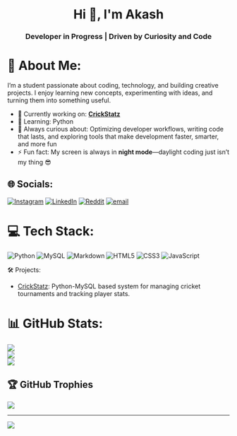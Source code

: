 <h1 align="center">Hi 👋, I'm Akash</h1>
<h3 align="center">Developer in Progress | Driven by Curiosity and Code</h3>

# 💫 About Me:
I’m a student passionate about coding, technology, and building creative projects. I enjoy learning new concepts, experimenting with ideas, and turning them into something useful.
- 🔭 Currently working on: **[CrickStatz](https://github.com/aakash120608r/CrickStatz-Tournament-Management-System)**
- 🌱 Learning: Python
- 🧠 Always curious about: Optimizing developer workflows, writing code that lasts, and exploring tools that make development faster, smarter, and more fun
- ⚡ Fun fact: My screen is always in **night mode**—daylight coding just isn’t my thing 😎

## 🌐 Socials:
[![Instagram](https://img.shields.io/badge/Instagram-%23E4405F.svg?logo=Instagram&logoColor=white)](https://instagram.com/aakash.r_12) [![LinkedIn](https://img.shields.io/badge/LinkedIn-%230077B5.svg?logo=linkedin&logoColor=white)](https://linkedin.com/in/aakash120608r) [![Reddit](https://img.shields.io/badge/Reddit-%23FF4500.svg?logo=Reddit&logoColor=white)](https://reddit.com/user/aakash120608r) [![email](https://img.shields.io/badge/Email-D14836?logo=gmail&logoColor=white)](mailto:aakash120608r@gmail.com) 

# 💻 Tech Stack:
![Python](https://img.shields.io/badge/python-3670A0?style=for-the-badge&logo=python&logoColor=ffdd54)  ![MySQL](https://img.shields.io/badge/mysql-4479A1.svg?style=for-the-badge&logo=mysql&logoColor=white) ![Markdown](https://img.shields.io/badge/markdown-%23000000.svg?style=for-the-badge&logo=markdown&logoColor=white) ![HTML5](https://img.shields.io/badge/html5-%23E34F26.svg?style=for-the-badge&logo=html5&logoColor=white) ![CSS3](https://img.shields.io/badge/css3-%231572B6.svg?style=for-the-badge&logo=css3&logoColor=white) ![JavaScript](https://img.shields.io/badge/javascript-%23323330.svg?style=for-the-badge&logo=javascript&logoColor=%23F7DF1E)

🛠️ Projects:
- [CrickStatz](https://github.com/aakash120608r/CrickStatz-Tournament-Management-System): Python-MySQL based system for managing cricket tournaments and tracking player stats.


# 📊 GitHub Stats:
![](https://github-readme-stats.vercel.app/api?username=aakash120608r&theme=dark&hide_border=false&include_all_commits=true&count_private=true)<br/>
![](https://nirzak-streak-stats.vercel.app/?user=aakash120608r&theme=dark&hide_border=false)<br/>
![](https://github-readme-stats.vercel.app/api/top-langs/?username=aakash120608r&theme=dark&hide_border=false&include_all_commits=true&count_private=true&layout=compact)

## 🏆 GitHub Trophies
![](https://github-profile-trophy.vercel.app/?username=aakash120608r&theme=radical&no-frame=false&no-bg=true&margin-w=4)

---
[![](https://visitcount.itsvg.in/api?id=aakash120608r&icon=0&color=0)](https://visitcount.itsvg.in)

<!-- Proudly created with GPRM ( https://gprm.itsvg.in ) -->
